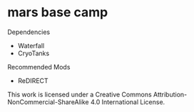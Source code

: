 # mars base camp
 
Dependencies
- Waterfall 
- CryoTanks

Recommended Mods
- ReDIRECT
 
This work is licensed under a Creative Commons Attribution-NonCommercial-ShareAlike 4.0 International License.